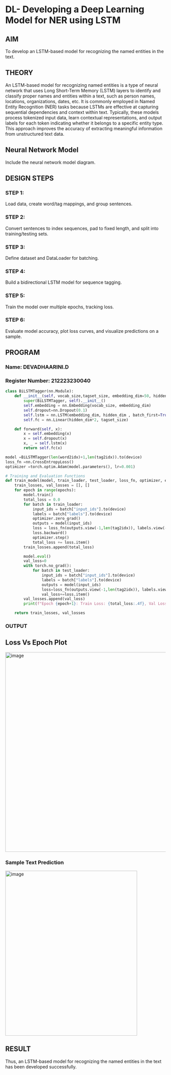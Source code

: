 # DL- Developing a Deep Learning Model for NER using LSTM

## AIM
To develop an LSTM-based model for recognizing the named entities in the text.

## THEORY

An LSTM-based model for recognizing named entities is a type of neural network that uses Long Short-Term Memory (LSTM) layers to identify and classify proper names and entities within a text, such as person names, locations, organizations, dates, etc. It is commonly employed in Named Entity Recognition (NER) tasks because LSTMs are effective at capturing sequential dependencies and context within text. Typically, these models process tokenized input data, learn contextual representations, and output labels for each token indicating whether it belongs to a specific entity type. This approach improves the accuracy of extracting meaningful information from unstructured text data.

## Neural Network Model
Include the neural network model diagram.

## DESIGN STEPS
### STEP 1:
Load data, create word/tag mappings, and group sentences.

### STEP 2:
Convert sentences to index sequences, pad to fixed length, and split into training/testing sets.

### STEP 3:
Define dataset and DataLoader for batching.

### STEP 4:
Build a bidirectional LSTM model for sequence tagging.

### STEP 5:
Train the model over multiple epochs, tracking loss.

### STEP 6:
Evaluate model accuracy, plot loss curves, and visualize predictions on a sample.

## PROGRAM

### Name: DEVADHAARINI.D
### Register Number: 212223230040

```python
class BiLSTMTagger(nn.Module):
    def __init__(self, vocab_size,tagset_size, embedding_dim=50, hidden_dim=100):
        super(BiLSTMTagger, self).__init__()
        self.embedding = nn.Embedding(vocab_size, embedding_dim)
        self.dropout=nn.Dropout(0.1)
        self.lstm = nn.LSTM(embedding_dim, hidden_dim , batch_first=True, bidirectional=True)
        self.fc = nn.Linear(hidden_dim*2, tagset_size)

    def forward(self, x):
        x = self.embedding(x)
        x = self.dropout(x)
        x, _ = self.lstm(x)
        return self.fc(x)

model =BiLSTMTagger(len(word2idx)+1,len(tag2idx)).to(device)
loss_fn =nn.CrossEntropyLoss()
optimizer =torch.optim.Adam(model.parameters(), lr=0.001)

# Training and Evaluation Functions
def train_model(model, train_loader, test_loader, loss_fn, optimizer, epochs=3):
    train_losses, val_losses = [], []
    for epoch in range(epochs):
        model.train()
        total_loss = 0.0
        for batch in train_loader:
            input_ids = batch["input_ids"].to(device)
            labels = batch["labels"].to(device)
            optimizer.zero_grad()
            outputs = model(input_ids)
            loss = loss_fn(outputs.view(-1,len(tag2idx)), labels.view(-1))
            loss.backward()
            optimizer.step()
            total_loss += loss.item()
        train_losses.append(total_loss)

        model.eval()
        val_loss=0
        with torch.no_grad():
            for batch in test_loader:
                input_ids = batch["input_ids"].to(device)
                labels = batch["labels"].to(device)
                outputs = model(input_ids)
                loss=loss_fn(outputs.view(-1,len(tag2idx)), labels.view(-1))
                val_loss+=loss.item()
        val_losses.append(val_loss)
        print(f"Epoch {epoch+1}: Train Loss: {total_loss:.4f}, Val Loss: {val_loss:.4f}")

    return train_losses, val_losses


```

### OUTPUT

## Loss Vs Epoch Plot

<img width="756" height="626" alt="image" src="https://github.com/user-attachments/assets/0286ef43-3471-46c1-bece-d47afd108764" />

### Sample Text Prediction

<img width="414" height="517" alt="image" src="https://github.com/user-attachments/assets/1f034496-66a3-4717-afb3-57a65ca1b291" />

## RESULT
Thus, an LSTM-based model for recognizing the named entities in the text has been developed successfully.
